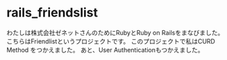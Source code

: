 # rails_friendslist
わたしは株式会社ゼネットさんのためにRubyとRuby on Railsをまなびました。
こちらはFriendlistというプロジェクトです。
このプロジェクトで私はCURD Method をつかえました。
あと、User Authenticationもつかえました。